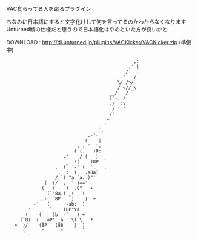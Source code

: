 VAC食らってる人を蹴るプラグイン  
  
ちなみに日本語にすると文字化けして何を言ってるのかわからなくなります  
Unturned鯖の仕様だと思うので日本語化はやめといた方が良いかと

DOWNLOAD : http://dl.unturned.jp/plugins/VACKicker/VACKicker.zip (準備中)
    
                                                   ,:
                                                 ,' |
                                                /   :
                                             --'   /
                                             \/ />/
                                             / <//_\        
                                          __/   /           
                                          )'-. /
                                          ./  :\
                                           /.' '
                                         '/'
                                         +
                                        '
                                      `.
                                  .-"-
                                 (    |
                              . .-'  '.
                             ( (.   )8:
                         .'    / (_  )
                          _. :(.   )8P  `
                      .  (  `-' (  `.   .
                       .  :  (   .a8a)
                      /_`( "a `a. )"'
                  (  (/  .  ' )=='
                 (   (    )  .8"   +
                   (`'8a.( _(   (
                ..-. `8P    ) `  )  +
              -'   (      -ab:  )
            '    _  `    (8P"Ya
          _(    (    )b  -`.  ) +
         ( 8)  ( _.aP" _a   \( \   *
       +  )/    (8P   (88    )  )
          (      "     `"       `
